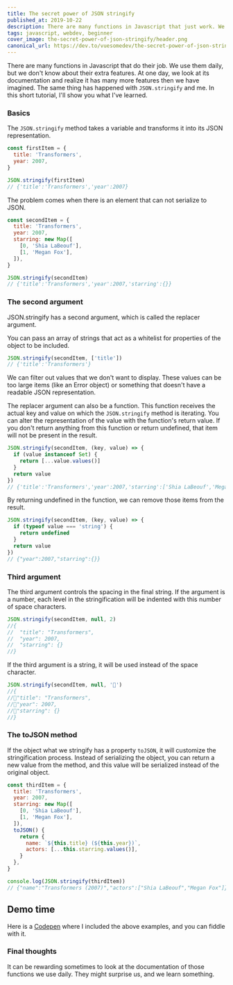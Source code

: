 ```yaml
---
title: The secret power of JSON stringify
published_at: 2019-10-22
description: There are many functions in Javascript that just work. We use them daily, but we don't know about their extra features. At one day, we look at its documentation and realize it has many more features then we have imagined.
tags: javascript, webdev, beginner
cover_image: the-secret-power-of-json-stringify/header.png
canonical_url: https://dev.to/vuesomedev/the-secret-power-of-json-stringify-393b
---
```


There are many functions in Javascript that do their job. We use them daily, but we don't know about their extra features. At one day, we look at its documentation and realize it has many more features then we have imagined. The same thing has happened with `JSON.stringify` and me. In this short tutorial, I'll show you what I've learned.

### Basics

The `JSON.stringify` method takes a variable and transforms it into its JSON representation.

```javascript
const firstItem = {
  title: 'Transformers',
  year: 2007,
}

JSON.stringify(firstItem)
// {'title':'Transformers','year':2007}
```

The problem comes when there is an element that can not serialize to JSON.

```javascript
const secondItem = {
  title: 'Transformers',
  year: 2007,
  starring: new Map([
    [0, 'Shia LaBeouf'],
    [1, 'Megan Fox'],
  ]),
}

JSON.stringify(secondItem)
// {'title':'Transformers','year':2007,'starring':{}}
```

### The second argument

JSON.stringify has a second argument, which is called the replacer argument.

You can pass an array of strings that act as a whitelist for properties of the object to be included.

```javascript
JSON.stringify(secondItem, ['title'])
// {'title':'Transformers'}
```

We can filter out values that we don't want to display. These values can be too large items (like an Error object) or something that doesn't have a readable JSON representation.

The replacer argument can also be a function. This function receives the actual key and value on which the `JSON.stringify` method is iterating. You can alter the representation of the value with the function's return value. If you don't return anything from this function or return undefined, that item will not be present in the result.

```javascript
JSON.stringify(secondItem, (key, value) => {
  if (value instanceof Set) {
    return [...value.values()]
  }
  return value
})
// {'title':'Transformers','year':2007,'starring':['Shia LaBeouf','Megan Fox']}
```

By returning undefined in the function, we can remove those items from the result.

```javascript
JSON.stringify(secondItem, (key, value) => {
  if (typeof value === 'string') {
    return undefined
  }
  return value
})
// {"year":2007,"starring":{}}
```

### Third argument

The third argument controls the spacing in the final string. If the argument is a number, each level in the stringification will be indented with this number of space characters.

```javascript
JSON.stringify(secondItem, null, 2)
//{
//  "title": "Transformers",
//  "year": 2007,
//  "starring": {}
//}
```

If the third argument is a string, it will be used instead of the space character.

```javascript
JSON.stringify(secondItem, null, '🦄')
//{
//🦄"title": "Transformers",
//🦄"year": 2007,
//🦄"starring": {}
//}
```

### The toJSON method

If the object what we stringify has a property `toJSON`, it will customize the stringification process. Instead of serializing the object, you can return a new value from the method, and this value will be serialized instead of the original object.

```javascript
const thirdItem = {
  title: 'Transformers',
  year: 2007,
  starring: new Map([
    [0, 'Shia LaBeouf'],
    [1, 'Megan Fox'],
  ]),
  toJSON() {
    return {
      name: `${this.title} (${this.year})`,
      actors: [...this.starring.values()],
    }
  },
}

console.log(JSON.stringify(thirdItem))
// {"name":"Transformers (2007)","actors":["Shia LaBeouf","Megan Fox"]}
```

## Demo time

Here is a [Codepen](https://codepen.io/twhite96/pen/WNNRvKX) where I included the above examples, and you can fiddle with it.

### Final thoughts

It can be rewarding sometimes to look at the documentation of those functions we use daily. They might surprise us, and we learn something.
